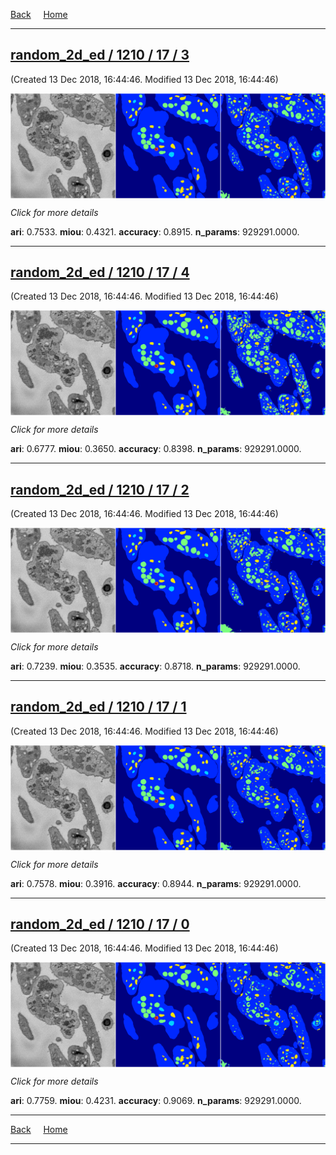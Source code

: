 
[Back](..)&nbsp;&nbsp;&nbsp;&nbsp;&nbsp;[Home](https://leapmanlab.github.io/snapshots)

---

<div class="summary"><a href="3"><h2>random_2d_ed / 1210 / 17 / 3</h2></a><p>(Created 13 Dec 2018, 16:44:46. Modified 13 Dec 2018, 16:44:46)
</p><a href="3"><img src="3/media/summary.png" align="center"></a><p>
<i>Click for more details</i>
</p></div>

**ari**: 0.7533. **miou**: 0.4321. **accuracy**: 0.8915. **n_params**: 929291.0000. 

---

<div class="summary"><a href="4"><h2>random_2d_ed / 1210 / 17 / 4</h2></a><p>(Created 13 Dec 2018, 16:44:46. Modified 13 Dec 2018, 16:44:46)
</p><a href="4"><img src="4/media/summary.png" align="center"></a><p>
<i>Click for more details</i>
</p></div>

**ari**: 0.6777. **miou**: 0.3650. **accuracy**: 0.8398. **n_params**: 929291.0000. 

---

<div class="summary"><a href="2"><h2>random_2d_ed / 1210 / 17 / 2</h2></a><p>(Created 13 Dec 2018, 16:44:46. Modified 13 Dec 2018, 16:44:46)
</p><a href="2"><img src="2/media/summary.png" align="center"></a><p>
<i>Click for more details</i>
</p></div>

**ari**: 0.7239. **miou**: 0.3535. **accuracy**: 0.8718. **n_params**: 929291.0000. 

---

<div class="summary"><a href="1"><h2>random_2d_ed / 1210 / 17 / 1</h2></a><p>(Created 13 Dec 2018, 16:44:46. Modified 13 Dec 2018, 16:44:46)
</p><a href="1"><img src="1/media/summary.png" align="center"></a><p>
<i>Click for more details</i>
</p></div>

**ari**: 0.7578. **miou**: 0.3916. **accuracy**: 0.8944. **n_params**: 929291.0000. 

---

<div class="summary"><a href="0"><h2>random_2d_ed / 1210 / 17 / 0</h2></a><p>(Created 13 Dec 2018, 16:44:46. Modified 13 Dec 2018, 16:44:46)
</p><a href="0"><img src="0/media/summary.png" align="center"></a><p>
<i>Click for more details</i>
</p></div>

**ari**: 0.7759. **miou**: 0.4231. **accuracy**: 0.9069. **n_params**: 929291.0000. 

---

[Back](..)&nbsp;&nbsp;&nbsp;&nbsp;&nbsp;[Home](https://leapmanlab.github.io/snapshots)

---